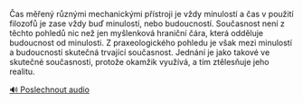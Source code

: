 
Čas měřený různými mechanickými přístroji je vždy minulostí a čas v použití filozofů je zase vždy buď minulostí, nebo budoucností. Současnost není z těchto pohledů nic než jen myšlenková hraniční čára, která odděluje budoucnost od minulosti. Z praxeologického pohledu je však mezi minulostí a budoucností skutečná trvající současnost. Jednání je jako takové ve skutečné současnosti, protože okamžik využívá, a tím ztělesňuje jeho realitu.

[🔊 Poslechnout audio](/data/7-paragraphs/audio/chapter_27/para_007-as-men-rznmi-mechanickmi-pstroji-je-vdy.mp3)
